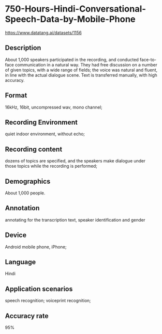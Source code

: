 # 750-Hours-Hindi-Conversational-Speech-Data-by-Mobile-Phone
https://www.datatang.ai/datasets/1156

## Description
About 1,000 speakers participated in the recording, and conducted face-to-face communication in a natural way. They had free discussion on a number of given topics, with a wide range of fields; the voice was natural and fluent, in line with the actual dialogue scene. Text is transferred manually, with high accuracy.

## Format
16kHz, 16bit, uncompressed wav, mono channel;

## Recording Environment
quiet indoor environment, without echo;

## Recording content
dozens of topics are specified, and the speakers make dialogue under those topics while the recording is performed;

## Demographics
About 1,000 people.

## Annotation
annotating for the transcription text, speaker identification and gender

## Device
Android mobile phone, iPhone;

## Language
Hindi

## Application scenarios
speech recognition; voiceprint recognition;

## Accuracy rate
95%
